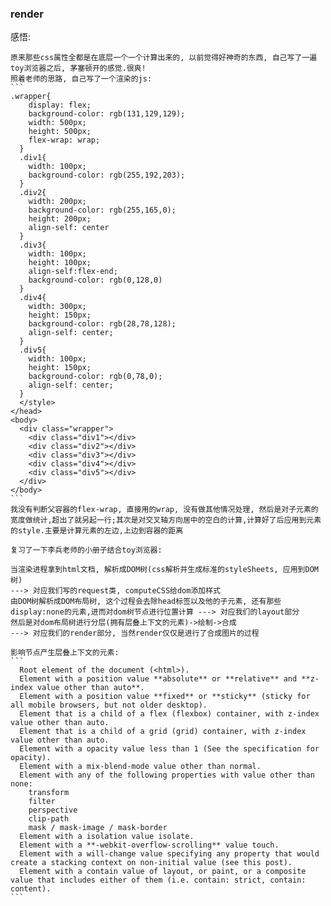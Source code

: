 ### render
  感悟:
  
    原来那些css属性全都是在底层一个一个计算出来的, 以前觉得好神奇的东西, 自己写了一遍toy浏览器之后, 茅塞顿开的感觉.很爽!
    照着老师的思路, 自己写了一个渲染的js:
    ```
    .wrapper{
        display: flex;
        background-color: rgb(131,129,129);
        width: 500px;
        height: 500px;
        flex-wrap: wrap;
      }
      .div1{
        width: 100px;
        background-color: rgb(255,192,203);
      }
      .div2{
        width: 200px;
        background-color: rgb(255,165,0);
        height: 200px;
        align-self: center
      }
      .div3{
        width: 100px;
        height: 100px;
        align-self:flex-end;
        background-color: rgb(0,128,0)
      }
      .div4{
        width: 300px;
        height: 150px;
        background-color: rgb(28,78,128);
        align-self: center;
      }
      .div5{
        width: 100px;
        height: 150px;
        background-color: rgb(0,78,0);
        align-self: center;
      }
      </style>
    </head>
    <body>
      <div class="wrapper">
        <div class="div1"></div>
        <div class="div2"></div>
        <div class="div3"></div>
        <div class="div4"></div>
        <div class="div5"></div>
      </div>
    </body>
    ```
    我没有判断父容器的flex-wrap, 直接用的wrap, 没有做其他情况处理, 然后是对子元素的宽度做统计,超出了就另起一行;其次是对交叉轴方向居中的空白的计算,计算好了后应用到元素的style.主要是计算元素的左边,上边到容器的距离

    复习了一下李兵老师的小册子结合toy浏览器:
    
    当渲染进程拿到html文档, 解析成DOM树(css解析并生成标准的styleSheets, 应用到DOM树)
    ---> 对应我们写的request类, computeCSS给dom添加样式
    由DOM树解析成DOM布局树, 这个过程会去除head标签以及他的子元素, 还有那些display:none的元素,进而对dom树节点进行位置计算 ---> 对应我们的layout部分
    然后是对dom布局树进行分层(拥有层叠上下文的元素)->绘制->合成
    ---> 对应我们的render部分, 当然render仅仅是进行了合成图片的过程

    影响节点产生层叠上下文的元素:
    ```
      Root element of the document (<html>).
      Element with a position value **absolute** or **relative** and **z-index value other than auto**.
      Element with a position value **fixed** or **sticky** (sticky for all mobile browsers, but not older desktop).
      Element that is a child of a flex (flexbox) container, with z-index value other than auto.
      Element that is a child of a grid (grid) container, with z-index value other than auto.
      Element with a opacity value less than 1 (See the specification for opacity).
      Element with a mix-blend-mode value other than normal.
      Element with any of the following properties with value other than none:
        transform
        filter
        perspective
        clip-path
        mask / mask-image / mask-border
      Element with a isolation value isolate.
      Element with a **-webkit-overflow-scrolling** value touch.
      Element with a will-change value specifying any property that would create a stacking context on non-initial value (see this post).
      Element with a contain value of layout, or paint, or a composite value that includes either of them (i.e. contain: strict, contain: content).
    ```